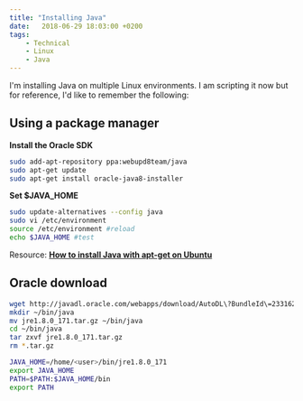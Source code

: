 ```yaml
---
title: "Installing Java"
date:   2018-06-29 18:03:00 +0200
tags:
    - Technical
    - Linux
    - Java
---
```


I'm installing Java on multiple Linux environments. I am scripting it now but for reference, I'd like to remember the following:

## Using a package manager

**Install the Oracle SDK**

```sh
sudo add-apt-repository ppa:webupd8team/java
sudo apt-get update
sudo apt-get install oracle-java8-installer
```

**Set $JAVA_HOME**

```sh
sudo update-alternatives --config java
sudo vi /etc/environment
source /etc/environment #reload
echo $JAVA_HOME #test
```

Resource: **[How to install Java with apt-get on Ubuntu](https://digitalocean.com/community/tutorials/how-to-install-java-with-apt-get-on-ubuntu-16-04)**

## Oracle download

```sh
wget http://javadl.oracle.com/webapps/download/AutoDL\?BundleId\=233162_512cd62ec5174c3487ac17c61aaa89e8 -O jre1.8.0_171.tar.gz
mkdir ~/bin/java
mv jre1.8.0_171.tar.gz ~/bin/java
cd ~/bin/java
tar zxvf jre1.8.0_171.tar.gz
rm *.tar.gz

JAVA_HOME=/home/<user>/bin/jre1.8.0_171
export JAVA_HOME
PATH=$PATH:$JAVA_HOME/bin
export PATH
```